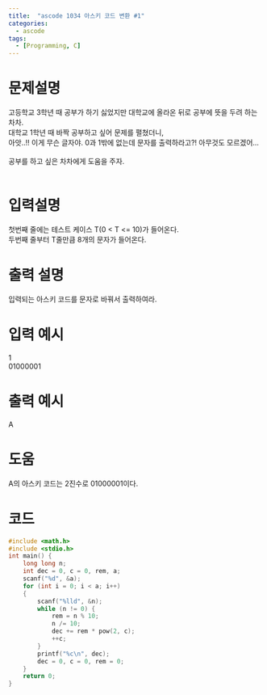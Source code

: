 ```yaml
---
title:  "ascode 1034 아스키 코드 변환 #1"
categories:
  - ascode
tags:
  - [Programming, C] 
---
```


# 문제설명

고등학교 3학년 때 공부가 하기 싫었지만 대학교에 올라온 뒤로 공부에 뜻을 두려 하는 차차.<br>
대학교 1학년 때 바짝 공부하고 싶어 문제를 펼쳤더니,<br>
아앗..!! 이게 무슨 글자야. 0과 1밖에 없는데 문자를 출력하라고?! 아무것도 모르겠어...<br>
<br>
공부를 하고 싶은 차차에게 도움을 주자.<br>
<br>
# 입력설명 

첫번째 줄에는 테스트 케이스 T(0 < T <= 10)가 들어온다.<br>
두번째 줄부터 T줄만큼 8개의 문자가 들어온다.

# 출력 설명
입력되는 아스키 코드를 문자로 바꿔서 출력하여라.
# 입력 예시
1 <br>
01000001
# 출력 예시
A
# 도움
A의 아스키 코드는 2진수로 01000001이다.

# 코드

```c
#include <math.h>
#include <stdio.h>
int main() {
    long long n;
    int dec = 0, c = 0, rem, a;
    scanf("%d", &a);
    for (int i = 0; i < a; i++)
    {
        scanf("%lld", &n);
        while (n != 0) {
            rem = n % 10;
            n /= 10;
            dec += rem * pow(2, c);
            ++c;
        }
        printf("%c\n", dec);
        dec = 0, c = 0, rem = 0;
    }
	return 0;
}
```